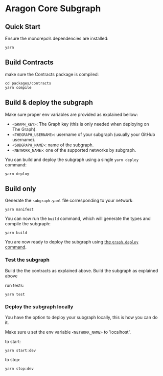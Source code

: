 # Aragon Core Subgraph

## Quick Start

Ensure the monorepo’s dependencies are installed:

```console
yarn
```

## Build Contracts

make sure the Contracts package is compiled:

```console
cd packages/contracts
yarn compile
```

## Build & deploy the subgraph

Make sure proper env variables are provided as explained bellow:

- `<GRAPH_KEY>`: The Graph key (this is only needed when deploying on The Graph).
- `<THEGRAPH_USERNAME>`: username of your subgraph (usually your GitHub username).
- `<SUBGRAPH_NAME>`: name of the subgraph.
- `<NETWORK_NAME>`: one of the supported networks by subgraph.

You can build and deploy the subgraph using a single `yarn deploy` command:

```console
yarn deploy
```

## Build only

Generate the `subgraph.yaml` file corresponding to your network:

```console
yarn manifest
```

You can now run the `build` command, which will generate the types and compile the subgraph:

```console
yarn build
```

You are now ready to deploy the subgraph using [the `graph deploy` command](https://thegraph.com/docs/deploy-a-subgraph).

### Test the subgraph

Build the the contracts as explained above.
Build the subgraph as explained above

run tests:

```console
yarn test
```

### Deploy the subgraph locally

You have the option to deploy your subgraph locally, this is how you can do it.

Make sure u set the env variable `<NETWORK_NAME>` to 'localhost'.

to start:

```console
yarn start:dev
```

to stop:

```console
yarn stop:dev
```
